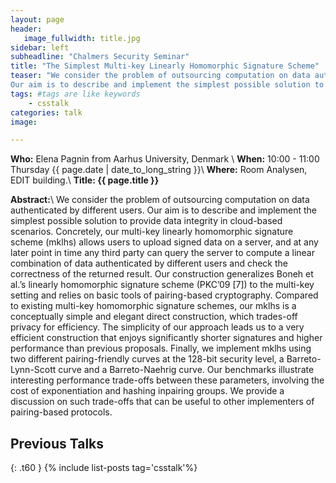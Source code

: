 ```yaml
---
layout: page
header:
   image_fullwidth: title.jpg
sidebar: left
subheadline: "Chalmers Security Seminar"
title: "The Simplest Multi-key Linearly Homomorphic Signature Scheme"
teaser: "We consider the problem of outsourcing computation on data authenticated by different users. 
Our aim is to describe and implement the simplest possible solution to provide data integrity in cloud-based scenarios."
tags: #tags are like keywords
    - csstalk
categories: talk
image:

---
```

**Who:** Elena Pagnin from Aarhus University, Denmark \\
**When:**  10:00 - 11:00 Thursday {{ page.date | date_to_long_string }}\\
**Where:**  Room Analysen, EDIT building.\\
**Title: {{ page.title }}**

**Abstract:**\\
We consider the problem of outsourcing computation on data authenticated by different users. 
Our aim is to describe and implement the simplest possible solution to provide data integrity in cloud-based scenarios. 
Concretely, our multi-key linearly homomorphic signature scheme (mklhs) allows users to upload signed data on a server, 
and at any later point in time any third party can query the server to compute a linear combination of data authenticated 
by different users and check the correctness of the returned result. Our construction generalizes Boneh et al.’s linearly 
homomorphic signature scheme (PKC’09 [7]) to the multi-key setting and relies on basic tools of pairing-based cryptography. 
Compared to existing multi-key homomorphic signature schemes, our mklhs is a conceptually simple and elegant direct construction,
which trades-off privacy for efficiency. The simplicity of our approach leads us to a very efficient construction that enjoys 
significantly shorter signatures and higher performance than previous proposals. Finally, we implement mklhs using two 
different pairing-friendly curves at the 128-bit security level, a Barreto-Lynn-Scott curve and a Barreto-Naehrig curve. 
Our benchmarks illustrate interesting performance trade-offs between these parameters, involving the cost of exponentiation and 
hashing inpairing groups. 
We provide a discussion on such trade-offs that can be useful to other implementers of pairing-based protocols.
## Previous Talks
{: .t60 }
{% include list-posts tag='csstalk'%}
